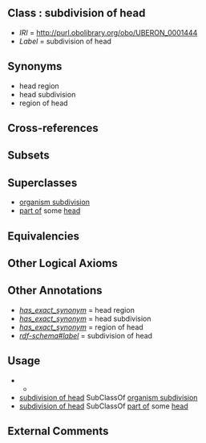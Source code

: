 
## Class : subdivision of head

 * *IRI* = http://purl.obolibrary.org/obo/UBERON_0001444
 * *Label* = subdivision of head

## Synonyms

 * head region
 * head subdivision
 * region of head

## Cross-references


## Subsets


## Superclasses

 * [organism subdivision](../../UBERON/75/UBERON_0000475.md)
 * [part of](../../BFO/50/BFO_0000050.md) some [head](../../UBERON/33/UBERON_0000033.md)

## Equivalencies


## Other Logical Axioms


## Other Annotations

 * *[has_exact_synonym](../../ym/oboInOwl#hasExactSynonym.md)* = head region
 * *[has_exact_synonym](../../ym/oboInOwl#hasExactSynonym.md)* = head subdivision
 * *[has_exact_synonym](../../ym/oboInOwl#hasExactSynonym.md)* = region of head
 * *[rdf-schema#label](../../el/rdf-schema#label.md)* = subdivision of head

## Usage

 * -
 * [subdivision of head](../../UBERON/44/UBERON_0001444.md) SubClassOf [organism subdivision](../../UBERON/75/UBERON_0000475.md)
 * [subdivision of head](../../UBERON/44/UBERON_0001444.md) SubClassOf [part of](../../BFO/50/BFO_0000050.md) some [head](../../UBERON/33/UBERON_0000033.md)

## External Comments

